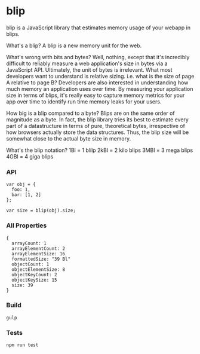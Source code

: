 # blip

blip is a JavaScript library that estimates memory usage of your webapp in blips.  

What's a blip?  A blip is a new memory unit for the web.  

What's wrong with bits and bytes?  Well, nothing, except that it's incredibly difficult to reliably measure a web application's size in bytes via a JavaScript API.  Ultimately, the unit of bytes is irrelevant.  What most developers want to understand is relative sizing.  i.e. what is the size of page A relative to page B?  Developers are also interested in understanding how much memory an application uses over time.  By measuring your application size in terms of blips, it's really easy to capture memory metrics for your app over time to identify run time memory leaks for your users.

How big is a blip compared to a byte?
Blips are on the same order of magnitude as a byte.  In fact, the blip library tries its best to estimate every part of a datastructure in terms of pure, theoretical bytes, irrespective of how browsers actually store the data structures.  Thus, the blip size will be somewhat close to the actual byte size in memory.  

What's the blip notation?
1Bl = 1 blilp
2kBl = 2 kilo blips
3MBl = 3 mega blips
4GBl = 4 giga blips



### API

```
var obj = {
  foo: 1,
  bar: [1, 2]
};

var size = blip(obj).size;
```

### All Properties

```
{
  arrayCount: 1
  arrayElementCount: 2
  arrayElementSize: 16
  formattedSize: "39 Bl"
  objectCount: 1
  objectElementSize: 8
  objectKeyCount: 2
  objectKeySize: 15
  size: 39
}
```

### Build

```
gulp
```

### Tests

```
npm run test
```
